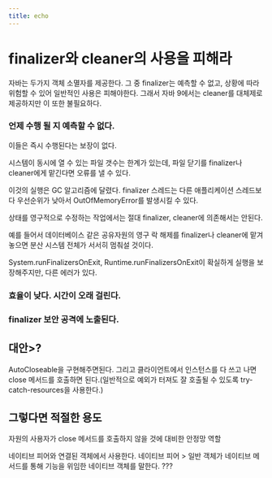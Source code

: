 ```yaml
---
title: echo
---
```


# finalizer와 cleaner의 사용을 피해라
자바는 두가지 객체 소멸자를 제공한다. 그 중 finalizer는 예측할 수 없고, 상황에 따라 위험할 수 있어 일반적인 사용은 피해야한다.
그래서 자바 9에서는 cleaner를 대체제로 제공하지만 이 또한 불필요하다. 

### 언제 수행 될 지 예측할 수 없다. 
이들은 즉시 수행된다는 보장이 없다.

시스템이 동시에 열 수 있는 파일 갯수는 한계가 있는데, 파일 닫기를 finalizer나 cleaner에게 맡긴다면 오류를 낼 수 있다.

이것의 실행은 GC 알고리즘에 달렸다. finalizer 스레드는 다른 애플리케이션 스레드보다 우선순위가 낮아서 OutOfMemoryError를 발생시킬 수 있다.

상태를 영구적으로 수정하는 작업에서는 절대 finalizer, cleaner에 의존해서는 안된다.

예를 들어서 데이터베이스 같은 공유자원의 영구 락 해제를 finalizer나 cleaner에 맡겨 놓으면 분산 시스템 전체가 서서히 멈춰설 것이다.

System.runFinalizersOnExit, Runtime.runFinalizersOnExit이 확실하게 실행을 보장해주지만, 다른 에러가 있다.

### 효율이 낮다. 시간이 오래 걸린다.

### finalizer 보안 공격에 노출된다.

## 대안>?
AutoCloseable을 구현해주면된다. 그리고 클라이언트에서 인스턴스를 다 쓰고 나면 close 메서드를 호출하면 된다.(일반적으로 예외가 터져도 잘 호출될 수 있도록 try-catch-resources을 사용한다.)

## 그렇다면 적절한 용도
자원의 사용자가 close 메서드를 호출하지 않을 것에 대비한 안정망 역할

네이티브 피어와 연결된 객체에서 사용한다.
네이티브 피어 > 일반 객체가 네이티브 메서드를 통해 기능을 위임한 네이티브 객체를 말한다. ???

